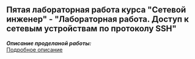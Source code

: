 ## Пятая лабораторная работа курса "Сетевой инженер" - "Лабораторная работа. Доступ к сетевым устройствам по протоколу SSH"      
___Описание проделаной работы:___  
[Подробное описание](description.md)  


